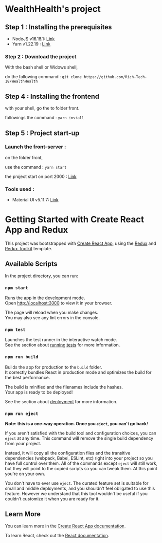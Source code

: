 # WealthHealth's project
## Step 1 : Installing the prerequisites

* NodeJS v16.18.1: [Link](https://nodejs.org/fr/download/)
* Yarn v1.22.19 : [Link](https://classic.yarnpkg.com/lang/en/docs/install/#windows-stable)

### Step 2 : Download the project

With the bash shell or Widows shell,

do the following command : ```git clone https://github.com/Rich-Tech-18/WealthHealth```

## Step 4 : Installing the frontend

with your shell, go the to folder front.

followings the command : ```yarn install```


## Step 5 : Project start-up

### Launch the front-server :

on the folder front,

use the command : ```yarn start```

the project start on port 2000 : [Link](http://localhost:3000/)


### Tools used :

* Material UI v5.11.7: [Link](https://mui.com/material-ui/getting-started/installation/)


# Getting Started with Create React App and Redux

This project was bootstrapped with [Create React App](https://github.com/facebook/create-react-app), using the [Redux](https://redux.js.org/) and [Redux Toolkit](https://redux-toolkit.js.org/) template.

## Available Scripts

In the project directory, you can run:

### `npm start`

Runs the app in the development mode.\
Open [http://localhost:3000](http://localhost:3000) to view it in your browser.

The page will reload when you make changes.\
You may also see any lint errors in the console.

### `npm test`

Launches the test runner in the interactive watch mode.\
See the section about [running tests](https://facebook.github.io/create-react-app/docs/running-tests) for more information.

### `npm run build`

Builds the app for production to the `build` folder.\
It correctly bundles React in production mode and optimizes the build for the best performance.

The build is minified and the filenames include the hashes.\
Your app is ready to be deployed!

See the section about [deployment](https://facebook.github.io/create-react-app/docs/deployment) for more information.

### `npm run eject`

**Note: this is a one-way operation. Once you `eject`, you can't go back!**

If you aren't satisfied with the build tool and configuration choices, you can `eject` at any time. This command will remove the single build dependency from your project.

Instead, it will copy all the configuration files and the transitive dependencies (webpack, Babel, ESLint, etc) right into your project so you have full control over them. All of the commands except `eject` will still work, but they will point to the copied scripts so you can tweak them. At this point you're on your own.

You don't have to ever use `eject`. The curated feature set is suitable for small and middle deployments, and you shouldn't feel obligated to use this feature. However we understand that this tool wouldn't be useful if you couldn't customize it when you are ready for it.

## Learn More

You can learn more in the [Create React App documentation](https://facebook.github.io/create-react-app/docs/getting-started).

To learn React, check out the [React documentation](https://reactjs.org/).
